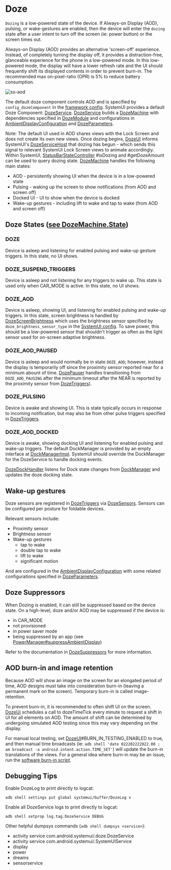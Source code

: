 # Doze

`Dozing` is a low-powered state of the device. If Always-on Display (AOD), pulsing, or wake-gestures are enabled, then the device will enter the `dozing` state after a user intent to turn off the screen (ie: power button) or the screen times out.

Always-on Display (AOD) provides an alternative 'screen-off' experience. Instead, of completely turning the display off, it provides a distraction-free, glanceable experience for the phone in a low-powered mode. In this low-powered mode, the display will have a lower refresh rate and the UI should frequently shift its displayed contents in order to prevent burn-in. The recommended max on-pixel-ratio (OPR) is 5% to reduce battery consumption.

![ss-aod](./imgs/aod.png)

The default doze component controls AOD and is specified by `config_dozeComponent` in the [framework config][1]. SystemUI provides a default Doze Component: [DozeService][2]. [DozeService][2] builds a [DozeMachine][3] with dependencies specified in [DozeModule][4] and configurations in [AmbientDisplayConfiguration][13] and [DozeParameters][14].

Note: The default UI used in AOD shares views with the Lock Screen and does not create its own new views. Once dozing begins, [DozeUI][17] informs SystemUI's [DozeServiceHost][18] that dozing has begun - which sends this signal to relevant SystemUI Lock Screen views to animate accordingly. Within SystemUI, [StatusBarStateController][19] #isDozing and #getDozeAmount can be used to query dozing state.
[DozeMachine][3] handles the following main states:
* AOD - persistently showing UI when the device is in a low-powered state
* Pulsing - waking up the screen to show notifications (from AOD and screen off)
* Docked UI - UI to show when the device is docked
* Wake-up gestures - including lift to wake and tap to wake (from AOD and screen off)

## Doze States ([see DozeMachine.State][3])
### DOZE
Device is asleep and listening for enabled pulsing and wake-up gesture triggers. In this state, no UI shows.

### DOZE_SUSPEND_TRIGGERS
Device is asleep and not listening for any triggers to wake up. This state is used only when CAR_MODE is active. In this state, no UI shows.

### DOZE_AOD
Device is asleep, showing UI, and listening for enabled pulsing and wake-up triggers. In this state, screen brightness is handled by [DozeScreenBrightness][5] which uses the brightness sensor specified by `doze_brightness_sensor_type` in the [SystemUI config][6]. To save power, this should be a low-powered sensor that shouldn't trigger as often as the light sensor used for on-screen adaptive brightness.

### DOZE_AOD_PAUSED
Device is asleep and would normally be in state `DOZE_AOD`; however, instead the display is temporarily off since the proximity sensor reported near for a minimum abount of time. [DozePauser][7] handles transitioning from `DOZE_AOD_PAUSING` after the minimum timeout after the NEAR is reported by the proximity sensor from [DozeTriggers][8]).

### DOZE_PULSING
Device is awake and showing UI. This is state typically occurs in response to incoming notification, but may also be from other pulse triggers specified in [DozeTriggers][8].

### DOZE_AOD_DOCKED
Device is awake, showing docking UI and listening for enabled pulsing and wake-up triggers. The default DockManager is provided by an empty interface at [DockManagerImpl][9]. SystemUI should override the DockManager for the DozeService to handle docking events.

[DozeDockHandler][11] listens for Dock state changes from [DockManager][10] and updates the doze docking state.

## Wake-up gestures
Doze sensors are registered in [DozeTriggers][8] via [DozeSensors][12]. Sensors can be configured per posture for foldable devices.

Relevant sensors include:
* Proximity sensor
* Brightness sensor
* Wake-up gestures
  * tap to wake
  * double tap to wake
  * lift to wake
  * significant motion

And are configured in the [AmbientDisplayConfiguration][13] with some related configurations specified in [DozeParameters][14].

## Doze Suppressors
When Dozing is enabled, it can still be suppressed based on the device state. On a high-level, doze and/or AOD may be suppressed if the device is:
* in CAR_MODE
* not provisioned
* in power saver mode
* being suppressed by an app (see [PowerManager#suppressAmbientDisplay][16])

Refer to the documentation in [DozeSuppressors][15] for more information.

## AOD burn-in and image retention
Because AOD will show an image on the screen for an elongated period of time, AOD designs must take into consideration burn-in (leaving a permanent mark on the screen). Temporary burn-in is called image-retention.

To prevent burn-in, it is recommended to often shift UI on the screen. [DozeUi][17] schedules a call to dozeTimeTick every minute to request a shift in UI for all elements on AOD. The amount of shift can be determined by undergoing simulated AOD testing since this may vary depending on the display.

For manual local testing, set [DozeUI][17]#BURN_IN_TESTING_ENABLED to true, and then manual time broadcasts (ie: `adb shell 'date 022202222022.00 ; am broadcast -a android.intent.action.TIME_SET'`) will update the burn-in translations of the views. For a general idea where burn-in may be an issue, run the [software burn-in script][20].

## Debugging Tips
Enable DozeLog to print directly to logcat:
```
adb shell settings put global systemui/buffer/DozeLog v
```

Enable all DozeService logs to print directly to logcat:
```
adb shell setprop log.tag.DozeService DEBUG
```

Other helpful dumpsys commands (`adb shell dumpsys <service>`):
* activity service com.android.systemui/.doze.DozeService
* activity service com.android.systemui/.SystemUIService
* display
* power
* dreams
* sensorservice

[1]: /frameworks/base/core/res/res/values/config.xml
[2]: /frameworks/base/packages/SystemUI/src/com/android/systemui/doze/DozeService.java
[3]: /frameworks/base/packages/SystemUI/src/com/android/systemui/doze/DozeMachine.java
[4]: /frameworks/base/packages/SystemUI/src/com/android/systemui/doze/dagger/DozeModule.java
[5]: /frameworks/base/packages/SystemUI/src/com/android/systemui/doze/DozeScreenBrightness.java
[6]: /frameworks/base/packages/SystemUI/res/values/config.xml
[7]: /frameworks/base/packages/SystemUI/src/com/android/systemui/doze/DozePauser.java
[8]: /frameworks/base/packages/SystemUI/src/com/android/systemui/doze/DozeTriggers.java
[9]: /frameworks/base/packages/SystemUI/src/com/android/systemui/dock/DockManagerImpl.java
[10]: /frameworks/base/packages/SystemUI/src/com/android/systemui/dock/DockManager.java
[11]: /frameworks/base/packages/SystemUI/src/com/android/systemui/doze/DozeDockHandler.java
[12]: /frameworks/base/packages/SystemUI/src/com/android/systemui/doze/DozeSensors.java
[13]: /frameworks/base/core/java/android/hardware/display/AmbientDisplayConfiguration.java
[14]: /frameworks/base/packages/SystemUI/src/com/android/systemui/statusbar/phone/DozeParameters.java
[15]: /frameworks/base/packages/SystemUI/src/com/android/systemui/doze/DozeSuppressor.java
[16]: /frameworks/base/core/java/android/os/PowerManager.java
[17]: /frameworks/base/packages/SystemUI/src/com/android/systemui/doze/DozeUi.java
[18]: /frameworks/base/packages/SystemUI/src/com/android/systemui/statusbar/phone/DozeServiceHost.java
[19]: /frameworks/base/packages/SystemUI/plugin/src/com/android/systemui/plugins/statusbar/StatusBarStateController.java
[20]: /frameworks/base/packages/SystemUI/docs/clock-plugins.md

